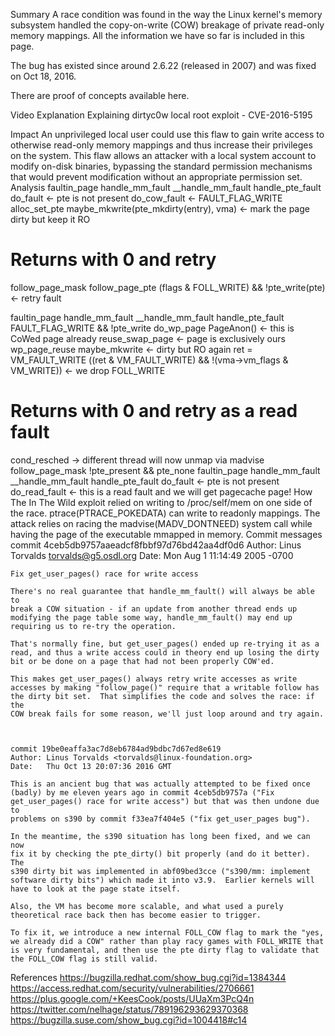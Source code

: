 Summary
A race condition was found in the way the Linux kernel's memory subsystem handled the copy-on-write (COW) breakage of private read-only memory mappings. All the information we have so far is included in this page.

The bug has existed since around 2.6.22 (released in 2007) and was fixed on Oct 18, 2016.

There are proof of concepts available here.

Video Explanation
Explaining dirtyc0w local root exploit - CVE-2016-5195

Impact
An unprivileged local user could use this flaw to gain write access to otherwise read-only memory mappings and thus increase their privileges on the system.
This flaw allows an attacker with a local system account to modify on-disk binaries, bypassing the standard permission mechanisms that would prevent modification without an appropriate permission set.
Analysis
faultin_page
  handle_mm_fault
    __handle_mm_fault
      handle_pte_fault
        do_fault <- pte is not present
	  do_cow_fault <- FAULT_FLAG_WRITE
	    alloc_set_pte
	      maybe_mkwrite(pte_mkdirty(entry), vma) <- mark the page dirty
	      						but keep it RO 
# Returns with 0 and retry
follow_page_mask
  follow_page_pte
    (flags & FOLL_WRITE) && !pte_write(pte) <- retry fault

faultin_page
  handle_mm_fault
    __handle_mm_fault
      handle_pte_fault
        FAULT_FLAG_WRITE && !pte_write
	  do_wp_page
	    PageAnon() <- this is CoWed page already
	    reuse_swap_page <- page is exclusively ours
	    wp_page_reuse
	      maybe_mkwrite <- dirty but RO again
	      ret = VM_FAULT_WRITE
((ret & VM_FAULT_WRITE) && !(vma->vm_flags & VM_WRITE)) <- we drop FOLL_WRITE

# Returns with 0 and retry as a read fault
cond_resched -> different thread will now unmap via madvise
follow_page_mask
  !pte_present && pte_none
faultin_page
  handle_mm_fault
    __handle_mm_fault
      handle_pte_fault
        do_fault <- pte is not present
	  do_read_fault <- this is a read fault and we will get pagecache
	  		   page!
How
The In The Wild exploit relied on writing to /proc/self/mem on one side of the race.
ptrace(PTRACE_POKEDATA) can write to readonly mappings.
The attack relies on racing the madvise(MADV_DONTNEED) system call while having the page of the executable mmapped in memory.
Commit messages
    commit 4ceb5db9757aaeadcf8fbbf97d76bd42aa4df0d6
    Author: Linus Torvalds <torvalds@g5.osdl.org>
    Date:   Mon Aug 1 11:14:49 2005 -0700

    Fix get_user_pages() race for write access
    
    There's no real guarantee that handle_mm_fault() will always be able to
    break a COW situation - if an update from another thread ends up
    modifying the page table some way, handle_mm_fault() may end up
    requiring us to re-try the operation.
    
    That's normally fine, but get_user_pages() ended up re-trying it as a
    read, and thus a write access could in theory end up losing the dirty
    bit or be done on a page that had not been properly COW'ed.
    
    This makes get_user_pages() always retry write accesses as write
    accesses by making "follow_page()" require that a writable follow has
    the dirty bit set.  That simplifies the code and solves the race: if the
    COW break fails for some reason, we'll just loop around and try again.



    commit 19be0eaffa3ac7d8eb6784ad9bdbc7d67ed8e619
    Author: Linus Torvalds <torvalds@linux-foundation.org>
    Date:   Thu Oct 13 20:07:36 2016 GMT

    This is an ancient bug that was actually attempted to be fixed once
    (badly) by me eleven years ago in commit 4ceb5db9757a ("Fix
    get_user_pages() race for write access") but that was then undone due to
    problems on s390 by commit f33ea7f404e5 ("fix get_user_pages bug").

    In the meantime, the s390 situation has long been fixed, and we can now
    fix it by checking the pte_dirty() bit properly (and do it better).  The
    s390 dirty bit was implemented in abf09bed3cce ("s390/mm: implement
    software dirty bits") which made it into v3.9.  Earlier kernels will
    have to look at the page state itself.

    Also, the VM has become more scalable, and what used a purely
    theoretical race back then has become easier to trigger.

    To fix it, we introduce a new internal FOLL_COW flag to mark the "yes,
    we already did a COW" rather than play racy games with FOLL_WRITE that
    is very fundamental, and then use the pte dirty flag to validate that
    the FOLL_COW flag is still valid.
References
https://bugzilla.redhat.com/show_bug.cgi?id=1384344
https://access.redhat.com/security/vulnerabilities/2706661
https://plus.google.com/+KeesCook/posts/UUaXm3PcQ4n
https://twitter.com/nelhage/status/789196293629370368
https://bugzilla.suse.com/show_bug.cgi?id=1004418#c14